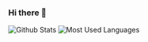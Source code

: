 ### Hi there 👋
![Github Stats](https://github-readme-stats.vercel.app/api?username=HurryBy&show_icons=true&theme=dark&count_private=true)
![Most Used Languages](https://github-readme-stats.vercel.app/api/top-langs/?username=HurryBy&theme=dark&layout=compact)
<!--
**HurryBy/HurryBy** is a ✨ _special_ ✨ repository because its `README.md` (this file) appears on your GitHub profile.

Here are some ideas to get you started:

- 🔭 I’m currently working on ...
- 🌱 I’m currently learning ...
- 👯 I’m looking to collaborate on ...
- 🤔 I’m looking for help with ...
- 💬 Ask me about ...
- 📫 How to reach me: ...
- 😄 Pronouns: ...
- ⚡ Fun fact: ...
-->

